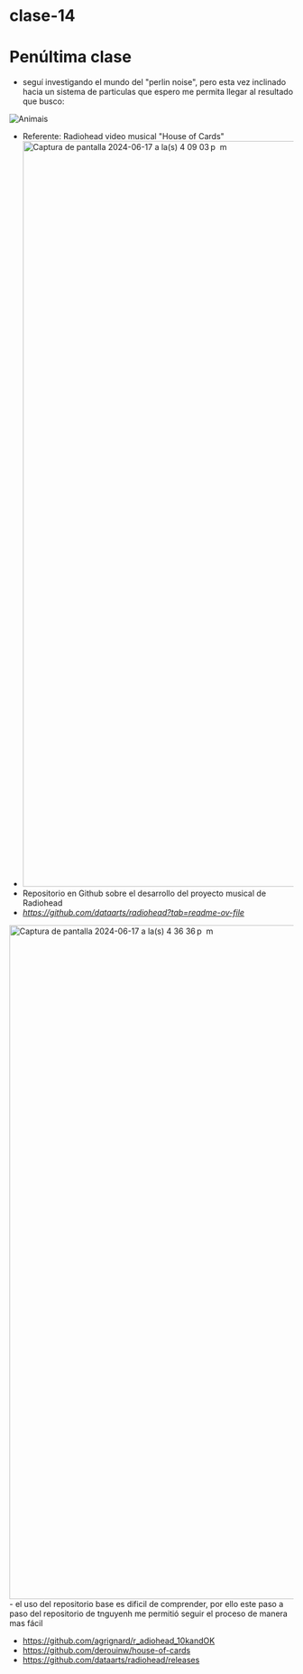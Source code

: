 # clase-14 
# Penúltima clase
- seguí investigando el mundo del "perlin noise", pero esta vez inclinado hacia un sistema de particulas que espero me permita llegar al resultado que busco:

![Animais](https://github.com/emiguerra/dis9034-2024-1/assets/128399363/62c95d11-bfef-45bf-8463-ce3c7e3b7522)


- Referente: Radiohead video musical "House of Cards"
- <img width="1320" alt="Captura de pantalla 2024-06-17 a la(s) 4 09 03 p  m" src="https://github.com/emiguerra/dis9034-2024-1/assets/128399363/7be85f88-dd82-4ab2-b829-960c4c66a5e2">
- Repositorio en Github sobre el desarrollo del proyecto musical de Radiohead
- *https://github.com/dataarts/radiohead?tab=readme-ov-file*

<img width="1193" alt="Captura de pantalla 2024-06-17 a la(s) 4 36 36 p  m" src="https://github.com/emiguerra/dis9034-2024-1/assets/128399363/67f783c9-3295-4f11-b389-df1b9ac404b5">
- el uso del repositorio base es dificil de comprender, por ello este paso a paso del repositorio de tnguyenh me permitió seguir el proceso de manera mas fácil

- https://github.com/agrignard/r_adiohead_10kandOK
- https://github.com/derouinw/house-of-cards
- https://github.com/dataarts/radiohead/releases
